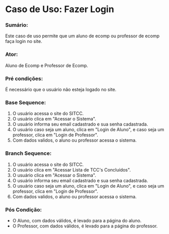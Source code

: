 # Caso de Uso: Fazer Login

### Sumário: 
Este caso de uso permite que um aluno de ecomp ou professor de ecomp faça login no site.

### Ator:
Aluno de Ecomp e Professor de Ecomp.

### Pré condições: 
É necessário que o usuário não esteja logado no site.

### Base Sequence:
1) O usuário acessa o site do SITCC.
2) O usuário clica em "Acessar o Sistema".
3) O usuário informa seu email cadastrado e sua senha cadastrada.
4) O usuário caso seja um aluno, clica em "Login de Aluno", e caso seja um professor, clica em "Login de Professor".
5) Com dados validos, o aluno ou professor acessa o sistema.

### Branch Sequence:
1) O usuário acessa o site do SITCC.
2) O usuário clica em "Acessar Lista de TCC's Concluídos".
3) O usuário clica em "Acessar o Sistema".
4) O usuário informa seu email cadastrado e sua senha cadastrada.
5) O usuário caso seja um aluno, clica em "Login de Aluno", e caso seja um professor, clica em "Login de Professor".
6) Com dados validos, o aluno ou professor acessa o sistema.

### Pós Condição:
- O Aluno, com dados válidos, é levado para a página do aluno.
- O Professor, com dados válidos, é levado para a página do professor.
